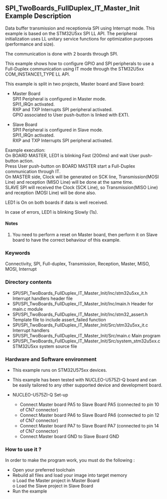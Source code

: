 ## <b>SPI_TwoBoards_FullDuplex_IT_Master_Init Example Description</b>

Data buffer transmission and receptionvia SPI using Interrupt mode. This
example is based on the STM32U5xx SPI LL API. The peripheral
initialization uses LL unitary service functions for optimization purposes (performance and size).

The communication is done with 2 boards through SPI.

This example shows how to configure GPIO and SPI peripherals
to use a Full-Duplex communication using IT mode through the STM32U5xx COM_INSTANCE1_TYPE LL API.

This example is split in two projects, Master board and Slave board:

- Master Board  
  SPI1 Peripheral is configured in Master mode.  
  SPI1_IRQn activated.  
  RXP and TXP Interrupts SPI peripheral activated.  
  GPIO associated to User push-button is linked with EXTI.  

- Slave Board  
  SPI1 Peripheral is configured in Slave mode.  
  SPI1_IRQn activated.  
  RXP and TXP Interrupts SPI peripheral activated.

Example execution:  
On BOARD MASTER, LED1 is blinking Fast (200ms) and wait User push-button action.  
Press User push-button on BOARD MASTER start a Full-Duplex communication through IT.  
On MASTER side, Clock will be generated on SCK line, Transmission(MOSI Line) and reception (MISO Line)
will be done at the same time.  
SLAVE SPI will received  the Clock (SCK Line), so Transmission(MISO Line) and reception (MOSI Line) will be done also.

LED1 is On on both boards if data is well received.

In case of errors, LED1 is blinking Slowly (1s).

#### <b>Notes</b>
 1. You need to perform a reset on Master board, then perform it on Slave board
    to have the correct behaviour of this example.

### <b>Keywords</b>

Connectivity, SPI, Full-duplex, Transmission, Reception, Master, MISO, MOSI, Interrupt

### <b>Directory contents</b>

  - SPI/SPI_TwoBoards_FullDuplex_IT_Master_Init/Inc/stm32u5xx_it.h          Interrupt handlers header file
  - SPI/SPI_TwoBoards_FullDuplex_IT_Master_Init/Inc/main.h                  Header for main.c module
  - SPI/SPI_TwoBoards_FullDuplex_IT_Master_Init/Inc/stm32_assert.h          Template file to include assert_failed function
  - SPI/SPI_TwoBoards_FullDuplex_IT_Master_Init/Src/stm32u5xx_it.c          Interrupt handlers
  - SPI/SPI_TwoBoards_FullDuplex_IT_Master_Init/Src/main.c                  Main program
  - SPI/SPI_TwoBoards_FullDuplex_IT_Master_Init/Src/system_stm32u5xx.c      STM32U5xx system source file

### <b>Hardware and Software environment</b>

  - This example runs on STM32U575xx devices.

  - This example has been tested with NUCLEO-U575ZI-Q board and can be
    easily tailored to any other supported device and development board.

  - NUCLEO-U575ZI-Q Set-up  
    - Connect Master board PA5 to Slave Board PA5 (connected to pin 10 of CN7 connector)  
    - Connect Master board PA6 to Slave Board PA6 (connected to pin 12 of CN7 connector)  
    - Connect Master board PA7 to Slave Board PA7 (connected to pin 14 of CN7 connector)  
    - Connect Master board GND to Slave Board GND

### <b>How to use it ?</b>

In order to make the program work, you must do the following :

 - Open your preferred toolchain  
 - Rebuild all files and load your image into target memory  
    o Load the Master project in Master Board  
    o Load the Slave project in Slave Board  
 - Run the example

